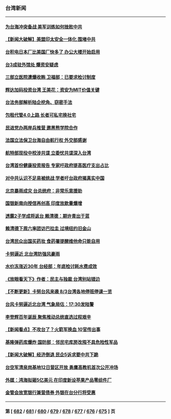 ### 台湾新闻
---
#### [为台海冲突备战 美军训练如何挫败中共](../../pages/ncid1349361/n14046882.md) 
#### [【新闻大破解】美盟印太安全一体化 围堵中共](../../pages/ncid1349361/n14046701.md) 
#### [台积电日本厂比美国厂快多了 办公大楼开始启用](../../pages/ncid1349361/n14046619.md) 
#### [台3成驻外馆处 爆资安疑虑](../../pages/ncid1349361/n14046677.md) 
#### [三部立医院遭爆收贿 卫福部：已要求检讨制度](../../pages/ncid1349361/n14046650.md) 
#### [辉达加码投资台湾 王美花：资安为MIT价值关键](../../pages/ncid1349361/n14046602.md) 
#### [台法务部解析陆企挖角、窃密手法](../../pages/ncid1349361/n14046600.md) 
#### [包租代管4.0上路 长者可私宅换社宅](../../pages/ncid1349361/n14046607.md) 
#### [民进党办两岸兵推营 邀黑熊学院合作](../../pages/ncid1349361/n14046605.md) 
#### [法国立法保卫台海自由航行权 外交部感谢](../../pages/ncid1349361/n14046604.md) 
#### [航特部现役中校涉共谍 立委忧共谍深入台湾](../../pages/ncid1349361/n14046598.md) 
#### [台湾首份健康投资报告 专家吁政府提高医疗支出占比](../../pages/ncid1349361/n14046542.md) 
#### [对中共认识不足易被统战 学者吁台政府揭真实中国](../../pages/ncid1349361/n14046556.md) 
#### [北京暴雨成灾 台总统府：非常乐意援助](../../pages/ncid1349361/n14046545.md) 
#### [国银新南向授信再创高 印度放款量爆增](../../pages/ncid1349361/n14046541.md) 
#### [透露2子学成将返台 赖清德：期许青出于蓝](../../pages/ncid1349361/n14046548.md) 
#### [赖清德下周六率团访巴拉圭 过境纽约旧金山](../../pages/ncid1349361/n14046546.md) 
#### [台湾民众出国买药妆 食药署提醒维他命只能自用](../../pages/ncid1349361/n14046534.md) 
#### [卡努逼近 北台湾防强风豪雨](../../pages/ncid1349361/n14046521.md) 
#### [水价冻涨近30年 台经部：年底检讨耗水费成效](../../pages/ncid1349361/n14046510.md) 
#### [《放眼看天下》作者：民主与独裁 台湾别站错边](../../pages/ncid1349361/n14046362.md) 
#### [【不断更新】卡努台风来袭 8/3台湾各地停班停课一览](../../pages/ncid1349361/n14046476.md) 
#### [台风卡努逼近北台湾 气象局估：17:30发陆警](../../pages/ncid1349361/n14046178.md) 
#### [李登辉百年诞辰 聚焦推动总统直选过程艰辛](../../pages/ncid1349361/n14044829.md) 
#### [【新闻看点】不攻台了？火箭军换血 10官传出事](../../pages/ncid1349361/n14045960.md) 
#### [基隆弹药库爆炸 国防部︰邻民宅库房改囤不具危险性军品](../../pages/ncid1349361/n14045926.md) 
#### [【新闻大破解】经济倒退 民企5诉求要中共下跪](../../pages/ncid1349361/n14045587.md) 
#### [台空军清泉岗基地12日营区开放 勇鹰高教机首次公开冲场](../../pages/ncid1349361/n14045837.md) 
#### [外媒：鸿海拟砸5亿美元 在印度新设苹果产品零组件厂](../../pages/ncid1349361/n14045870.md) 
#### [金管会放宽银行兼营债券 外银在台分行将受惠](../../pages/ncid1349361/n14045860.md) 

---
#### 第 [ [682](./682.md) / [681](./681.md) / [680](./680.md) / [679](./679.md) / [678](./678.md) / [677](./677.md) / [676](./676.md) / [675](./675.md) ] 页
